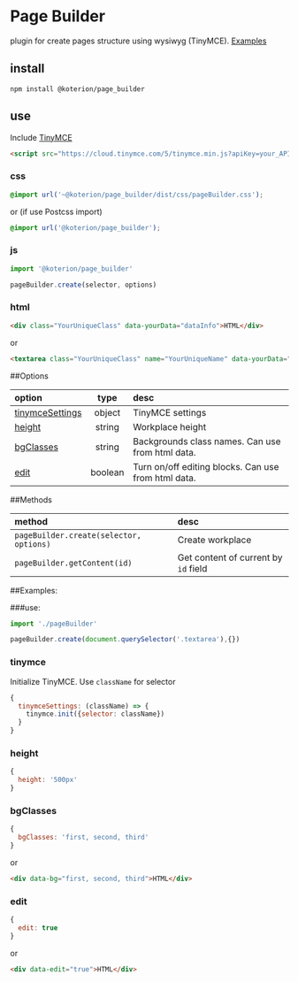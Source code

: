 # Page Builder
plugin for create pages structure using wysiwyg (TinyMCE). [Examples](https://koterion.github.io/pageBuilder/)

## install

```shell
npm install @koterion/page_builder
```

## use

Include [TinyMCE](https://www.tiny.cloud/docs/quick-start/#step1includethetinymcescript)

```html
<script src="https://cloud.tinymce.com/5/tinymce.min.js?apiKey=your_API_key"></script>
```

### css
```css
@import url('~@koterion/page_builder/dist/css/pageBuilder.css');
```

or (if use Postcss import)

```css
@import url('@koterion/page_builder');
```

### js
```js
import '@koterion/page_builder'

pageBuilder.create(selector, options)
```

### html
```html
<div class="YourUniqueClass" data-yourData="dataInfo">HTML</div>
```

or

```html
<textarea class="YourUniqueClass" name="YourUniqueName" data-yourData="dataInfo">HTML</textarea>
```

##Options

option | type | desc |
:--- | :---: | :--- |
[tinymceSettings](#tinymce) | object | TinyMCE settings |
[height](#height)| string | Workplace height|
[bgClasses](#bgclasses) | string | Backgrounds class names. Can use from html data.|
[edit](#edit) | boolean | Turn on/off editing blocks. Can use from html data.|

##Methods

method | desc |
:--- | :--- |
`pageBuilder.create(selector, options)` | Create workplace |
`pageBuilder.getContent(id)` | Get content of current by `id` field |

##Examples:

###use:

```js
import './pageBuilder'

pageBuilder.create(document.querySelector('.textarea'),{})
```
### tinymce
Initialize TinyMCE. Use `className` for selector
```js
{
  tinymceSettings: (className) => {
    tinymce.init({selector: className})
  }
}
```

### height
```js
{
  height: '500px'
}
```

### bgClasses
```js
{
  bgClasses: 'first, second, third'
}
```

or

```html
<div data-bg="first, second, third">HTML</div>
```

### edit
```js
{
  edit: true
}
```

or

```html
<div data-edit="true">HTML</div>
```